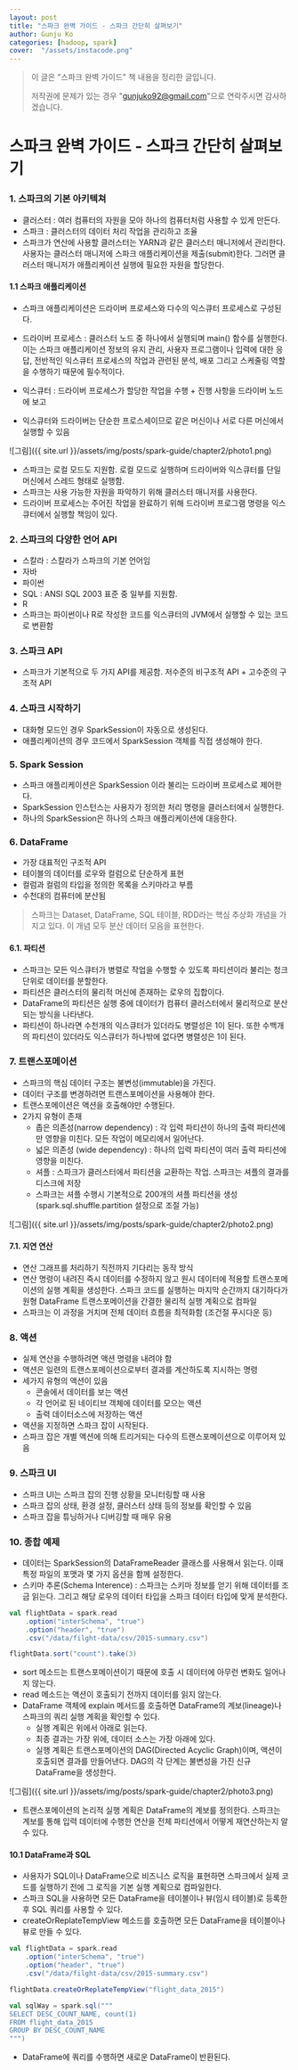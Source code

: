 ```yaml
---
layout: post
title: "스파크 완벽 가이드 - 스파크 간단히 살펴보기" 
author: Gunju Ko
categories: [hadoop, spark]
cover:  "/assets/instacode.png"
---
```


> 이 글은 "스파크 완벽 가이드" 책 내용을 정리한 글입니다. 
>
> 저작권에 문제가 있는 경우 "gunjuko92@gmail.com"으로 연락주시면 감사하겠습니다.

# 스파크 완벽 가이드 - 스파크 간단히 살펴보기

### 1. 스파크의 기본 아키텍쳐

* 클러스터 : 여러 컴퓨터의 자원을 모아 하나의 컴퓨터처럼 사용할 수 있게 만든다.
* 스파크 : 클러스터의 데이터 처리 작업을 관리하고 조율
* 스파크가 연산에 사용할 클러스터는 YARN과 같은 클러스터 매니저에서 관리한다. 사용자는 클러스터 매니저에 스파크 애플리케이션을 제출(submit)한다. 그러면 클러스터 매니저가 애플리케이션 실행에 필요한 자원을 할당한다.

#### 1.1 스파크 애플리케이션

* 스파크 애플리케이션은 드라이버 프로세스와 다수의 익스큐터 프로세스로 구성된다.

* 드라이버 프로세스 : 클러스터 노드 중 하나에서 실행되며 main() 함수를 실행한다. 이는 스파크 애플리케이션 정보의 유지 관리, 사용자 프로그램이나 입력에 대한 응답, 전반적인 익스큐터 프로세스의 작업과 관련된 분석, 배포 그리고 스케줄링 역할을 수행하기 때문에 필수적이다.

* 익스큐터 : 드라이버 프로세스가 할당한 작업을 수행 + 진행 사항을 드라이버 노드에 보고

* 익스큐터와 드라이버는 단순한 프로스세이므로 같은 머신이나 서로 다른 머신에서 실행할 수 있음

![그림]({{ site.url }}/assets/img/posts/spark-guide/chapter2/photo1.png)

* 스파크는 로컬 모드도 지원함. 로컬 모드로 실행하며 드라이버와 익스큐터를 단일 머신에서 스레드 형태로 실행함.
* 스파크는 사용 가능한 자원을 파악하기 위해 클러스터 매니저를 사용한다.
* 드라이버 프로세스는 주어진 작업을 완료하기 위해 드라이버 프로그램 명령을 익스큐터에서 실행할 책임이 있다.

### 2. 스파크의 다양한 언어 API

* 스칼라 : 스칼라가 스파크의 기본 언어임
* 자바
* 파이썬
* SQL : ANSI SQL 2003 표준 중 일부를 지원함.
* R
* 스파크는 파이썬이나 R로 작성한 코드를 익스큐터의 JVM에서 실행할 수 있는 코드로 변환함

### 3. 스파크 API

* 스파크가 기본적으로 두 가지 API를 제공함. 저수준의 비구조적 API + 고수준의 구조적 API

### 4. 스파크 시작하기

* 대화형 모드인 경우 SparkSession이 자동으로 생성된다.
* 애플리케이션의 경우 코드에서 SparkSession 객체를 직접 생성해야 한다.

### 5. Spark Session

* 스파크 애플리케이션은 SparkSession 이라 불리는 드라이버 프로세스로 제어한다.
* SparkSession 인스턴스는 사용자가 정의한 처리 명령을 클러스터에서 실행한다.
* 하나의 SparkSession은 하나의 스파크 애플리케이션에 대응한다.

### 6. DataFrame

* 가장 대표적인 구조적 API
* 테이블의 데이터를 로우와 컬럼으로 단순하게 표현
* 컬럼과 컬럼의 타입을 정의한 목록을 스키마라고 부름
* 수천대의 컴퓨터에 분산됨

> 스파크는 Dataset, DataFrame, SQL 테이블, RDD라는 핵심 추상화 개념을 가지고 있다. 이 개념 모두 분산 데이터 모음을 표현한다.

#### 6.1. 파티션

* 스파크는 모든 익스큐터가 병렬로 작업을 수행할 수 있도록 파티션이라 불리는 청크 단위로 데이터를 분할한다.
* 파티션은 클러스터의 물리적 머신에 존재하는 로우의 집합이다.
* DataFrame의 파티션은 실행 중에 데이터가 컴퓨터 클러스터에서 물리적으로 분산되는 방식을 나타낸다.
* 파티션이 하나라면 수천개의 익스큐터가 있더라도 병렬성은 1이 된다. 또한 수백개의 파티션이 있더라도 익스큐터가 하나밖에 없다면 병렬성은 1이 된다.

### 7. 트랜스포메이션

* 스파크의 핵심 데이터 구조는 불변성(immutable)을 가진다.
* 데이터 구조를 변경하려면 트랜스포메이션을 사용해야 한다.
* 트랜스포메이션은 액션을 호출해야만 수행된다.
* 2가지 유형이 존재
  * 좁은 의존성(narrow dependency) : 각 입력 파티션이 하나의 출력 파티션에만 영향을 미친다. 모든 작업이 메모리에서 일어난다.
  * 넓은 의존성 (wide dependency) : 하나의 입력 파티션이 여러 출력 파티션에 영향을 미친다. 
  * 셔플 : 스파크가 클러스터에서 파티션을 교환하는 작업. 스파크는 셔플의 결과를 디스크에 저장
  * 스파크는 셔플 수행시 기본적으로 200개의 셔플 파티션을 생성 (spark.sql.shuffle.partition 설정으로 조절 가능)

![그림]({{ site.url }}/assets/img/posts/spark-guide/chapter2/photo2.png)

#### 7.1. 지연 연산

* 연산 그래프를 처리하기 직전까지 기다리는 동작 방식
* 연산 명령이 내려진 즉시 데이터를 수정하지 않고 원시 데이터에 적용할 트랜스포메이션의 실행 계획을 생성한다. 스파크 코드를 실행하는 마지막 순간까지 대기하다가 원형 DataFrame 트랜스포메이션을 간결한 물리적 실행 계획으로 컴파일
* 스파크는 이 과정을 거치며 전체 데이터 흐름을 최적화함 (조건절 푸시다운 등)

### 8. 액션

* 실제 연산을 수행하려면 액션 명령을 내려야 함
* 액션은 일련의 트랜스포메이션으로부터 결과를 계산하도록 지시하는 명령
* 세가지 유형의 액션이 있음
  * 콘솔에서 데이터를 보는 액션
  * 각 언어로 된 네이티브 객체에 데이터를 모으는 액션
  * 출력 데이터소스에 저장하는 액션
* 액션을 지정하면 스파크 잡이 시작된다. 
* 스파크 잡은 개별 액션에 의해 트리거되는 다수의 트랜스포메이션으로 이루어져 있음

### 9.  스파크 UI

* 스파크 UI는 스파크 잡의 진행 상황을 모니터링할 때 사용
* 스파크 잡의 상태, 환경 설정, 클러스터 상태 등의 정보를 확인할 수 있음
* 스파크 잡을 튜닝하거나 디버깅할 때 매우 유용

### 10. 종합 예제

* 데이터는 SparkSession의 DataFrameReader 클래스를 사용해서 읽는다. 이때 특정 파일의 포맷과 몇 가지 옵션을 함께 설정한다.
* 스키마 추론(Schema Interence) : 스파크는 스키마 정보를 얻기 위해 데이터를 조금 읽는다. 그리고 해당 로우의 데이터 타입을 스파크 데이터 타입에 맞게 분석한다.

``` scala
val flightData = spark.read
	.option("interSchema", "true")
	.option("header", "true")
	.csv("/data/filght-data/csv/2015-summary.csv")

flightData.sort("count").take(3)
```

* sort 메소드는 트랜스포메이션이기 때문에 호출 시 데이터에 아무런 변화도 일어나지 않는다.
* read 메소드는 액션이 호출되기 전까지 데이터를 읽지 않는다.
* DataFrame 객체에 explain 메서드를 호출하면 DataFrame의 계보(lineage)나 스파크의 쿼리 실행 계획을 확인할 수 있다.
  * 실행 계획은 위에서 아래로 읽는다.
  * 최종 결과는 가장 위에, 데이터 소스는 가장 아래에 있다.
  * 실행 계획은 트랜스포메이션의 DAG(Directed Acyclic Graph)이며, 액션이 호출되면 결과를 만들어낸다. DAG의 각 단계는 불변성을 가진 신규 DataFrame을 생성한다.

![그림]({{ site.url }}/assets/img/posts/spark-guide/chapter2/photo3.png)

* 트랜스포메이션의 논리적 실행 계획은 DataFrame의 계보를 정의한다. 스파크는 계보를 통해 입력 데이터에 수행한 연산을 전체 파티션에서 어떻게 재연산하는지 알 수 있다.

#### 10.1 DataFrame과 SQL

* 사용자가 SQL이나 DataFrame으로 비즈니스 로직을 표현하면 스파크에서 실제 코드를 실행하기 전에 그 로직을 기본 실행 계획으로 컴파일한다. 
* 스파크 SQL을 사용하면 모든 DataFrame을 테이블이나 뷰(임시 테이블)로 등록한 후 SQL 쿼리를 사용할 수 있다.
* createOrReplateTempView 메소드를 호출하면 모든 DataFrame을 테이블이나 뷰로 만들 수 있다.

``` scala
val flightData = spark.read
	.option("interSchema", "true")
	.option("header", "true")
	.csv("/data/filght-data/csv/2015-summary.csv")

flightData.createOrReplateTempView("flight_data_2015")

val sqlWay = spark.sql("""
SELECT DESC_COUNT_NAME, count(1)
FROM flight_data_2015
GROUP BY DESC_COUNT_NAME
""")
```

* DataFrame에 쿼리를 수행하면 새로운 DataFrame이 반환된다.



